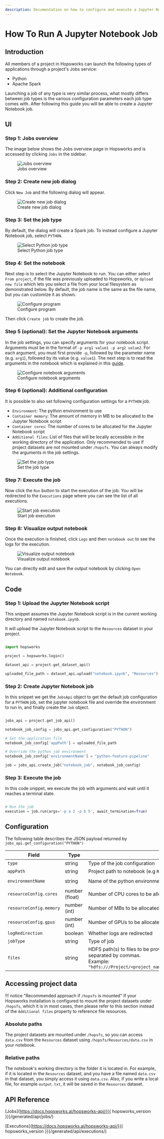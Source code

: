 ```yaml
---
description: Documentation on how to configure and execute a Jupyter Notebook job on Hopsworks.
---
```


# How To Run A Jupyter Notebook Job

## Introduction

All members of a project in Hopsworks can launch the following types of applications through a project's Jobs service:

- Python
- Apache Spark

Launching a job of any type is very similar process, what mostly differs between job types is
the various configuration parameters each job type comes with. After following this guide you will be able to create a Jupyter Notebook job.

## UI

### Step 1: Jobs overview

The image below shows the Jobs overview page in Hopsworks and is accessed by clicking `Jobs` in the sidebar.

<p align="center">
  <figure>
    <img src="../../../../assets/images/guides/jobs/jobs_overview.png" alt="Jobs overview">
    <figcaption>Jobs overview</figcaption>
  </figure>
</p>

### Step 2: Create new job dialog

Click `New Job` and the following dialog will appear.

<p align="center">
  <figure>
    <img src="../../../../assets/images/guides/jobs/create_new_job.png" alt="Create new job dialog">
    <figcaption>Create new job dialog</figcaption>
  </figure>
</p>

### Step 3: Set the job type

By default, the dialog will create a Spark job. To instead configure a Jupyter Notebook job, select `PYTHON`.

<p align="center">
  <figure>
    <img src="../../../../assets/images/guides/jobs/jobs_select_python.gif" alt="Select Python job type">
    <figcaption>Select Python job type</figcaption>
  </figure>
</p>

### Step 4: Set the notebook

Next step is to select the Jupyter Notebook to run. You can either select `From project`, if the file was previously uploaded to Hopsworks, or `Upload new file` which lets you select a file from your local filesystem as demonstrated below. By default, the job name is the same as the file name, but you can customize it as shown. 

<p align="center">
  <figure>
    <img src="../../../../assets/images/guides/jobs/upload_job_notebook_file.gif" alt="Configure program">
    <figcaption>Configure program</figcaption>
  </figure>
</p>

Then click `Create job` to create the job.

### Step 5 (optional): Set the Jupyter Notebook arguments

In the job settings, you can specify arguments for your notebook script.
Arguments must be in the format of `-p arg1 value1 -p arg2 value2`. For each argument, you must first provide `-p`, followed by the parameter name (e.g. `arg1`), followed by its value (e.g. `value1`).
The next step is to read the arguments in the notebook which is explained in this [guide](https://papermill.readthedocs.io/en/latest/usage-parameterize.html).

<p align="center">
  <figure>
    <img src="../../../../assets/images/guides/jobs/job_notebook_args.png" alt="Configure notebook arguments">
    <figcaption>Configure notebook arguments</figcaption>
  </figure>
</p>

### Step 6 (optional): Additional configuration

It is possible to also set following configuration settings for a `PYTHON` job.

* `Environment`: The python environment to use
* `Container memory`: The amount of memory in MB to be allocated to the Jupyter Notebook script
* `Container cores`: The number of cores to be allocated for the Jupyter Notebook script
* `Additional files`: List of files that will be locally accessible in the working directory of the application. Only recommended to use if project datasets are not mounted under `/hopsfs`.
You can always modify the arguments in the job settings.

<p align="center">
  <figure>
    <img src="../../../../assets/images/guides/jobs/configure_py.png" alt="Set the job type">
    <figcaption>Set the job type</figcaption>
  </figure>
</p>

### Step 7: Execute the job

Now click the `Run` button to start the execution of the job. You will be redirected to the `Executions` page where you can see the list of all executions.

<p align="center">
  <figure>
    <img src="../../../../assets/images/guides/jobs/start_job_notebook.gif" alt="Start job execution">
    <figcaption>Start job execution</figcaption>
  </figure>
</p>

### Step 8: Visualize output notebook
Once the execution is finished, click `Logs` and then `notebook out` to see the logs for the execution.

<p align="center">
  <figure>
    <img src="../../../../assets/images/guides/jobs/job_view_out_notebook.gif" alt="Visualize output notebook">
    <figcaption>Visualize output notebook</figcaption>
  </figure>
</p>

You can directly edit and save the output notebook by clicking `Open Notebook`.

## Code

### Step 1: Upload the Jupyter Notebook script

This snippet assumes the Jupyter Notebook script is in the current working directory and named `notebook.ipynb`. 

It will upload the Jupyter Notebook script to the `Resources` dataset in your project.

```python

import hopsworks

project = hopsworks.login()

dataset_api = project.get_dataset_api()

uploaded_file_path = dataset_api.upload("notebook.ipynb", "Resources")

```


### Step 2: Create Jupyter Notebook job

In this snippet we get the `JobsApi` object to get the default job configuration for a `PYTHON` job, set the jupyter notebook file and override the environment to run in, and finally create the `Job` object.

```python

jobs_api = project.get_job_api()

notebook_job_config = jobs_api.get_configuration("PYTHON")

# Set the application file
notebook_job_config['appPath'] = uploaded_file_path

# Override the python job environment
notebook_job_config['environmentName'] = "python-feature-pipeline"

job = jobs_api.create_job("notebook_job", notebook_job_config)

```

### Step 3: Execute the job

In this code snippet, we execute the job with arguments and wait until it reaches a terminal state.

```python

# Run the job
execution = job.run(args='-p a 2 -p b 5', await_termination=True)
```

## Configuration
The following table describes the JSON payload returned by `jobs_api.get_configuration("PYTHON")`

| Field                   | Type           | Description                                          | Default                 |
|-------------------------|----------------|------------------------------------------------------|--------------------------|
| `type`                  | string         | Type of the job configuration                        | `"pythonJobConfiguration"` |
| `appPath`               | string         | Project path to notebook (e.g `Resources/foo.ipynb`) | `null`            |
| `environmentName`       | string         | Name of the python environment                       | `"pandas-training-pipeline"` |
| `resourceConfig.cores`  | number (float) | Number of CPU cores to be allocated                  | `1.0`                    |
| `resourceConfig.memory` | number (int)   | Number of MBs to be allocated                        | `2048`                   |
| `resourceConfig.gpus`   | number (int)   | Number of GPUs to be allocated                       | `0`                      |
| `logRedirection`        | boolean        | Whether logs are redirected                          | `true`                   |
| `jobType`               | string         | Type of job                                          | `"PYTHON"`               |
| `files`        | string   | HDFS path(s) to files to be provided to the Notebook Job. Multiple files can be included in a single string, separated by commas. <br>Example: `"hdfs:///Project/<project_name>/Resources/file1.py,hdfs:///Project/<project_name>/Resources/file2.txt"` | `null` |


## Accessing project data
!!! notice "Recommended approach if `/hopsfs` is mounted"
    If your Hopsworks installation is configured to mount the project datasets under `/hopsfs`, which it is in most cases, then please refer to this section instead of the `Additional files` property to reference file resources.

### Absolute paths
The project datasets are mounted under `/hopsfs`, so you can access `data.csv` from the `Resources` dataset using `/hopsfs/Resources/data.csv` in your notebook.

### Relative paths
The notebook's working directory is the folder it is located in. For example, if it is located in the `Resources` dataset, and you have a file named `data.csv` in that dataset, you simply access it using `data.csv`. Also, if you write a local file, for example `output.txt`, it will be saved in the `Resources` dataset.


## API Reference

[Jobs](https://docs.hopsworks.ai/hopsworks-api/{{{ hopsworks_version }}}/generated/api/jobs/)

[Executions](https://docs.hopsworks.ai/hopsworks-api/{{{ hopsworks_version }}}/generated/api/executions/)
